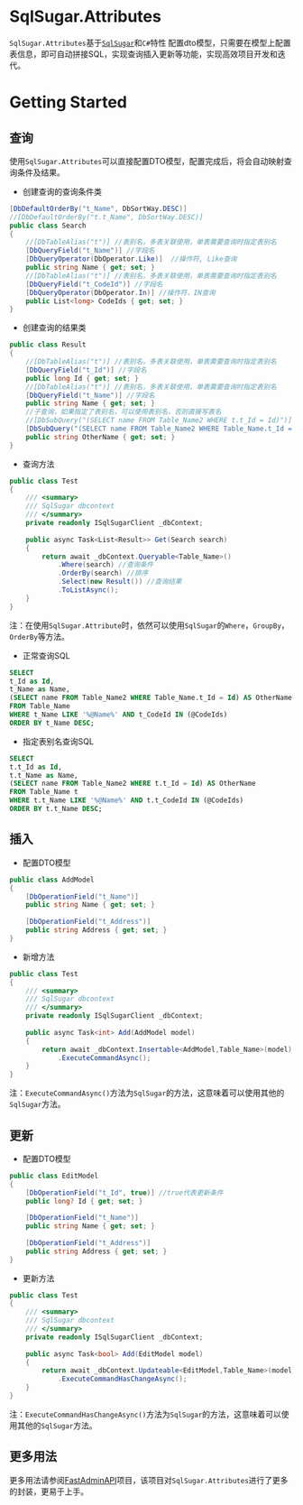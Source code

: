 # SqlSugar.Attributes

`SqlSugar.Attributes`基于[`SqlSugar`](https://github.com/DotNetNext/SqlSugar)和`C#`特性 配置dto模型，只需要在模型上配置表信息，即可自动拼接SQL，实现查询插入更新等功能，实现高效项目开发和迭代。

# Getting Started

## 查询

使用`SqlSugar.Attributes`可以直接配置DTO模型，配置完成后，将会自动映射查询条件及结果。

- 创建查询的查询条件类

```c#
[DbDefaultOrderBy("t_Name", DbSortWay.DESC)]
//[DbDefaultOrderBy("t.t_Name", DbSortWay.DESC)]
public class Search
{
	//[DbTableAlias("t")] //表别名，多表关联使用，单表需要查询时指定表别名
	[DbQueryField("t_Name")] //字段名
	[DbQueryOperator(DbOperator.Like)]  //操作符, Like查询
	public string Name { get; set; }
	//[DbTableAlias("t")] //表别名，多表关联使用，单表需要查询时指定表别名
	[DbQueryField("t_CodeId")] //字段名
	[DbQueryOperator(DbOperator.In)] //操作符，IN查询
	public List<long> CodeIds { get; set; }
}
```

- 创建查询的结果类

```c#
public class Result
{
	//[DbTableAlias("t")] //表别名，多表关联使用，单表需要查询时指定表别名
	[DbQueryField("t_Id")] //字段名
	public long Id { get; set; }
	//[DbTableAlias("t")] //表别名，多表关联使用，单表需要查询时指定表别名
	[DbQueryField("t_Name")] //字段名
	public string Name { get; set; }
    //子查询，如果指定了表别名，可以使用表别名，否则直接写表名
	//[DbSubQuery("(SELECT name FROM Table_Name2 WHERE t.t_Id = Id)")]
    [DbSubQuery("(SELECT name FROM Table_Name2 WHERE Table_Name.t_Id = Id)")]
    public string OtherName { get; set; }
}
```



- 查询方法

```c#
public class Test
{
    /// <summary>
    /// SqlSugar dbcontext
    /// </summary>
	private readonly ISqlSugarClient _dbContext;
    
    public async Task<List<Result>> Get(Search search)
    {
    	return await _dbContext.Queryable<Table_Name>()
            .Where(search) //查询条件
            .OrderBy(search) //排序
            .Select(new Result()) //查询结果
            .ToListAsync();
    }
}
```

注：在使用`SqlSugar.Attribute`时，依然可以使用`SqlSugar`的`Where`，`GroupBy`，`OrderBy`等方法。



- 正常查询SQL

```sql
SELECT 
t_Id as Id, 
t_Name as Name, 
(SELECT name FROM Table_Name2 WHERE Table_Name.t_Id = Id) AS OtherName
FROM Table_Name
WHERE t_Name LIKE '%@Name%' AND t_CodeId IN (@CodeIds)
ORDER BY t_Name DESC;
```



- 指定表别名查询SQL

```sql
SELECT 
t.t_Id as Id, 
t.t_Name as Name,
(SELECT name FROM Table_Name2 WHERE t.t_Id = Id) AS OtherName
FROM Table_Name t
WHERE t.t_Name LIKE '%@Name%' AND t.t_CodeId IN (@CodeIds)
ORDER BY t.t_Name DESC;
```



## 插入

- 配置DTO模型

```c#
public class AddModel
{
	[DbOperationField("t_Name")]
	public string Name { get; set; }
	
	[DbOperationField("t_Address")]
	public string Address { get; set; }
}
```



- 新增方法

```c#
public class Test
{
    /// <summary>
    /// SqlSugar dbcontext
    /// </summary>
	private readonly ISqlSugarClient _dbContext;
    
    public async Task<int> Add(AddModel model)
    {
    	return await _dbContext.Insertable<AddModel,Table_Name>(model)
            .ExecuteCommandAsync();
    }
}
```

注：`ExecuteCommandAsync()`方法为`SqlSugar`的方法，这意味着可以使用其他的`SqlSugar`方法。



## 更新

- 配置DTO模型

```c#
public class EditModel
{
	[DbOperationField("t_Id", true)] //true代表更新条件
	public long? Id { get; set; }
	
	[DbOperationField("t_Name")]
	public string Name { get; set; }
	
	[DbOperationField("t_Address")]
	public string Address { get; set; }
}
```



- 更新方法

```c#
public class Test
{
    /// <summary>
    /// SqlSugar dbcontext
    /// </summary>
	private readonly ISqlSugarClient _dbContext;
    
    public async Task<bool> Add(EditModel model)
    {
    	return await _dbContext.Updateable<EditModel,Table_Name>(model)
            .ExecuteCommandHasChangeAsync();
    }
}
```

注：`ExecuteCommandHasChangeAsync()`方法为`SqlSugar`的方法，这意味着可以使用其他的`SqlSugar`方法。



## 更多用法

更多用法请参阅[FastAdminAPI](https://github.com/Willxup/FastAdminAPI)项目，该项目对`SqlSugar.Attributes`进行了更多的封装，更易于上手。

